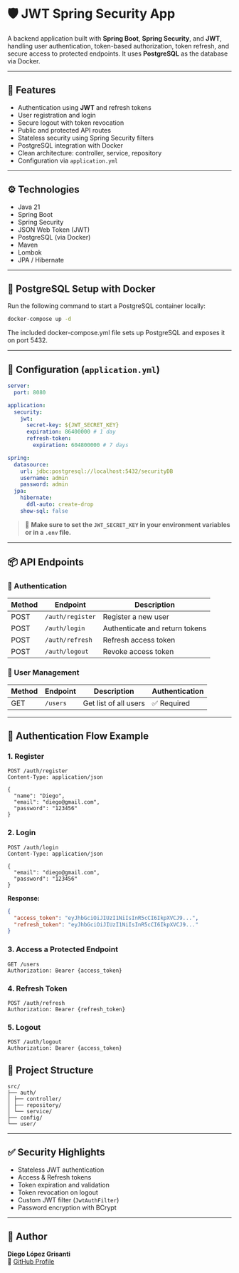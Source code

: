 # 🛡️ JWT Spring Security App

A backend application built with **Spring Boot**, **Spring Security**, and **JWT**, handling user authentication, token-based authorization, token refresh, and secure access to protected endpoints. It uses **PostgreSQL** as the database via Docker.

---

## 🚀 Features

- Authentication using **JWT** and refresh tokens
- User registration and login
- Secure logout with token revocation
- Public and protected API routes
- Stateless security using Spring Security filters
- PostgreSQL integration with Docker
- Clean architecture: controller, service, repository
- Configuration via `application.yml`

---

## ⚙️ Technologies

- Java 21
- Spring Boot
- Spring Security
- JSON Web Token (JWT)
- PostgreSQL (via Docker)
- Maven
- Lombok
- JPA / Hibernate

---

## 🐳 PostgreSQL Setup with Docker

Run the following command to start a PostgreSQL container locally:

```bash
docker-compose up -d
```
The included docker-compose.yml file sets up PostgreSQL and exposes it on port 5432.

---

## 📁 Configuration (`application.yml`)

```yaml
server:
  port: 8080

application:
  security:
    jwt:
      secret-key: ${JWT_SECRET_KEY}
      expiration: 86400000 # 1 day
      refresh-token:
        expiration: 604800000 # 7 days

spring:
  datasource:
    url: jdbc:postgresql://localhost:5432/securityDB
    username: admin
    password: admin
  jpa:
    hibernate:
      ddl-auto: create-drop
    show-sql: false
```
> 🔐 **Make sure to set the `JWT_SECRET_KEY` in your environment variables or in a `.env` file.**

---

## 📦 API Endpoints

### 🧾 Authentication

| Method | Endpoint         | Description                     |
|--------|------------------|---------------------------------|
| POST   | `/auth/register` | Register a new user             |
| POST   | `/auth/login`    | Authenticate and return tokens  |
| POST   | `/auth/refresh`  | Refresh access token            |
| POST   | `/auth/logout`   | Revoke access token             |

### 👥 User Management

| Method | Endpoint  | Description           | Authentication |
|--------|-----------|-----------------------|----------------|
| GET    | `/users`  | Get list of all users | ✅ Required     |

---

## 🔑 Authentication Flow Example

### 1. Register

```http
POST /auth/register
Content-Type: application/json

{
  "name": "Diego",
  "email": "diego@gmail.com",
  "password": "123456"
}
```

### 2. Login

```http
POST /auth/login
Content-Type: application/json

{
  "email": "diego@gmail.com",
  "password": "123456"
}
```
**Response:**

```json
{
  "access_token": "eyJhbGciOiJIUzI1NiIsInR5cCI6IkpXVCJ9...",
  "refresh_token": "eyJhbGciOiJIUzI1NiIsInR5cCI6IkpXVCJ9..."
}
```

### 3. Access a Protected Endpoint

```http
GET /users
Authorization: Bearer {access_token}
```

### 4. Refresh Token

```http
POST /auth/refresh
Authorization: Bearer {refresh_token}
```

### 5. Logout

```http
POST /auth/logout
Authorization: Bearer {access_token}
```

## 🧠 Project Structure
```
src/
├── auth/
│ ├── controller/
│ ├── repository/
│ └── service/
├── config/
└── user/
```

---

## ✅ Security Highlights

- Stateless JWT authentication
- Access & Refresh tokens
- Token expiration and validation
- Token revocation on logout
- Custom JWT filter (`JwtAuthFilter`)
- Password encryption with BCrypt

---

## 👤 Author

**Diego López Grisanti**  
🔗 [GitHub Profile](https://github.com/diegolopezgrisanti)


